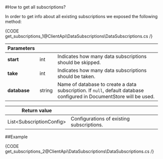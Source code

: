 ﻿#How to get all subscriptions?

In order to get info about all existing subscriptions we exposed the following method:

{CODE get_subscriptions_1@ClientApi\DataSubscriptions\DataSubscriptions.cs /}

| Parameters | | |
| ------------- | ------------- | ----- |
| **start** | int | Indicates how many data subscriptions should be skipped. |
| **take** | int | Indicates how many data subscriptions should be taken. |
| **database** | string | Name of database to create a data subscription. If `null`, default database configured in DocumentStore will be used. |

| Return value | |
| ------------- | ----- |
| List&lt;SubscriptionConfig&gt; | Configurations of existing subscriptions. |
##Example

{CODE get_subscriptions_2@ClientApi\DataSubscriptions\DataSubscriptions.cs /}
